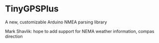 # TinyGPSPlus
A new, customizable Arduino NMEA parsing library

Mark Shavlik: hope to add support for NEMA weather information, compas direction

